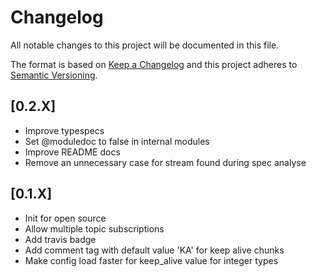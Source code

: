 # Changelog
All notable changes to this project will be documented in this file.

The format is based on [Keep a Changelog](http://keepachangelog.com/en/1.0.0/)
and this project adheres to [Semantic Versioning](http://semver.org/spec/v2.0.0.html).

## [0.2.X]

- Improve typespecs
- Set @moduledoc to false in internal modules
- Improve README docs
- Remove an unnecessary case for stream found during spec analyse

## [0.1.X]

- Init for open source
- Allow multiple topic subscriptions
- Add travis badge
- Add comment tag with default value 'KA' for keep alive chunks
- Make config load faster for keep_alive value for integer types
